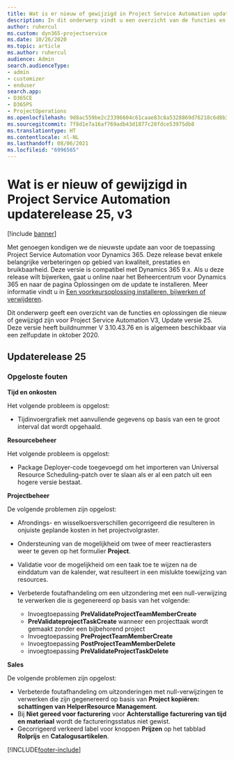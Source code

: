 ```yaml
---
title: Wat is er nieuw of gewijzigd in Project Service Automation updaterelease 25, v3
description: In dit onderwerp vindt u een overzicht van de functies en oplossingen die beschikbaar zijn voor Project Service Automation updaterelease 25, v3.
author: ruhercul
ms.custom: dyn365-projectservice
ms.date: 10/26/2020
ms.topic: article
ms.author: ruhercul
audience: Admin
search.audienceType:
- admin
- customizer
- enduser
search.app:
- D365CE
- D365PS
- ProjectOperations
ms.openlocfilehash: 9d8ac559be2c23396604c61caae83c8a5328869d76218c6d8b3b6a6a6b32c1eb
ms.sourcegitcommit: 7f8d1e7a16af769adb43d1877c28fdce53975db8
ms.translationtype: HT
ms.contentlocale: nl-NL
ms.lasthandoff: 08/06/2021
ms.locfileid: "6996565"
---
```

# <a name="whats-new-or-changed-in-project-service-automation-update-release-25-v3"></a>Wat is er nieuw of gewijzigd in Project Service Automation updaterelease 25, v3

[!include [banner](../includes/psa-now-project-operations.md)]

Met genoegen kondigen we de nieuwste update aan voor de toepassing Project Service Automation voor Dynamics 365. Deze release bevat enkele belangrijke verbeteringen op gebied van kwaliteit, prestaties en bruikbaarheid. Deze versie is compatibel met Dynamics 365 9.x. Als u deze release wilt bijwerken, gaat u online naar het Beheercentrum voor Dynamics 365 en naar de pagina Oplossingen om de update te installeren. Meer informatie vindt u in [Een voorkeursoplossing installeren, bijwerken of verwijderen](/power-platform/admin/install-remove-preferred-solution).

Dit onderwerp geeft een overzicht van de functies en oplossingen die nieuw of gewijzigd zijn voor Project Service Automation V3, Update versie 25. Deze versie heeft buildnummer V 3.10.43.76 en is algemeen beschikbaar via een zelfupdate in oktober 2020.

## <a name="update-release-25"></a>Updaterelease 25

### <a name="bug-fixes"></a>Opgeloste fouten

**Tijd en onkosten**

Het volgende probleem is opgelost:

- Tijdinvoergrafiek met aanvullende gegevens op basis van een te groot interval dat wordt opgehaald.

**Resourcebeheer**

Het volgende probleem is opgelost:

- Package Deployer-code toegevoegd om het importeren van Universal Resource Scheduling-patch over te slaan als er al een patch uit een hogere versie bestaat.

**Projectbeheer**

De volgende problemen zijn opgelost:

- Afrondings- en wisselkoersverschillen gecorrigeerd die resulteren in onjuiste geplande kosten in het projectvolgraster.
- Ondersteuning van de mogelijkheid om twee of meer reactierasters weer te geven op het formulier **Project**.
- Validatie voor de mogelijkheid om een taak toe te wijzen na de einddatum van de kalender, wat resulteert in een mislukte toewijzing van resources.
- Verbeterde foutafhandeling om een uitzondering met een null-verwijzing te verwerken die is gegenereerd op basis van het volgende:

    - Invoegtoepassing **PreValidateProjectTeamMemberCreate**
    - **PreValidateprojectTaskCreate** wanneer een projecttaak wordt gemaakt zonder een bijbehorend project
    - Invoegtoepassing **PreProjectTeamMemberCreate**
    - Invoegtoepassing **PostProjectTeamMemberDelete**
    - invoegtoepassing **PreValidateProjectTaskDelete**

**Sales**

De volgende problemen zijn opgelost:

- Verbeterde foutafhandeling om uitzonderingen met null-verwijzingen te verwerken die zijn gegenereerd op basis van **Project kopiëren: schattingen van HelperResource Management**.
- Bij **Niet gereed voor facturering** voor **Achterstallige facturering van tijd en materiaal** wordt de factureringsstatus niet gewist.
- Gecorrigeerd verkeerd label voor knoppen **Prijzen** op het tabblad **Rolprijs** en **Catalogusartikelen**.


[!INCLUDE[footer-include](../includes/footer-banner.md)]
